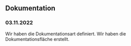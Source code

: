 ## Dokumentation
### 03.11.2022

Wir haben die Dokumentationsart definiert.
Wir haben die Dokumentationsfläche erstellt.
